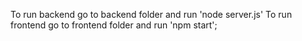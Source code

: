 To run backend go to backend folder and run 'node server.js'
To run frontend go to frontend folder and run 'npm start';
